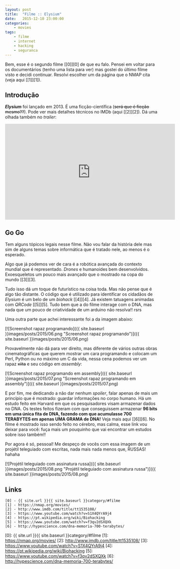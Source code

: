 ```yaml
---
layout: post
title:  "Filme :: Elysium"
date:   2015-12-10 23:00:00
categories:
    - movies
tags:
    - filme
    - internet
    - hacking
    - seguranca
---
```


Bem, esse é o segundo filme [\[0\]][0] de que eu falo. Pensei em voltar para os documentários (tenho uma lista para ver) mas gostei do último filme visto e decidi continuar. Resolvi escolher um da página que o NMAP cita (veja aqui [\[1\]][1]).

## Introdução

***Elysium*** foi lançado em 2013. É uma ficção-científica (<del>será que é ficção mesmo??</del>). Pode ver mais detalhes técnicos no IMDb (aqui [\[2\]][2]). Dá uma olhada também no *trailer*:

<iframe width="560" height="315" src="https://www.youtube.com/embed/oIBtePb-dGY" frameborder="0" allowfullscreen></iframe>

## Go Go

Tem alguns tópicos legais nesse filme. Não vou falar da história dele mas sim de alguns temas sobre informática que é tratado nele, ao menos é o esperado.

Algo que já podemos ver de cara é a robótica avançada do contexto mundial que é representado. *Drones* e humanoides bem desenvolvidos. Exoesqueletos um pouco mais avançado que o mostrado na copa do mundo [\[3\]][3]. 

Tudo isso dá um toque de futurístico na coisa toda. Mas não pense que é algo tão distante. O código que é utilizado para identificar os cidadãos de *Elysium* é um belo de um *biohack* [\[4\]][4]. Já existem tatuagens animadas com *QRCode* [\[5\]][5]. Tudo bem que a do filme interage com o DNA, mas nada que um pouco de criatividade de um arduino não resolva!! rsrs

Uma outra parte que achei interessante foi a da imagem abaixo:

[![Screenshot rapaz programando]({{ site.baseurl }}images/posts/2015/06.png "Screenshot rapaz programando")]({{ site.baseurl }}images/posts/2015/06.png)

Provavelmente não dá para ver direito, mas diferente de vários outras obras cinematográficas que querem mostrar um cara programando e colocam um Perl, Python ou no máximo um C da vida, nessa cena podemos ver um rapaz <del>xiita</del> e seu código em *assembly*:

[![Screenshot rapaz programando em assembly]({{ site.baseurl }}images/posts/2015/07.png "Screenshot rapaz programando em assembly")]({{ site.baseurl }}images/posts/2015/07.png)

E por fim, me dedicando a não dar nenhum *spoiler*, falar apenas de mais um princípio que é mostrado: guardar informações no corpo humano. Há um estudo feito em Harvard em que os pesquisadores visam armazenar dados no DNA. Os testes feitos fizeram com que conseguissem armazenar **96 bits em uma única fita de DNA, fazendo com que acumulasse 700 TERABYTES em apenas UMA GRAMA de DNA!** Veja mais aqui [\[6\]][6]. No filme é mostrado isso sendo feito no cérebro, mas calma, esse link vou deixar para você: fuça mais um pouquinho que vai encontrar um estudos sobre isso também!!

Por agora é só, pessoal! Me despeço de vocês com essa imagem de um projétil teleguiado com escritas, nada mais nada menos que, RUSSAS! hahaha

[![Projétil teleguiado com assinatura russa]({{ site.baseurl }}images/posts/2015/08.png "Projétil teleguiado com assinatura russa")]({{ site.baseurl }}images/posts/2015/08.png)

## Links

~~~
[0] - {{ site.url }}{{ site.baseurl }}category/#filme
[1] - https://nmap.org/movies/
[2] - http://www.imdb.com/title/tt1535108/
[3] - https://www.youtube.com/watch?v=S1X4QYrA9j4
[4] - https://pt.wikipedia.org/wiki/Biohacking
[5] - https://www.youtube.com/watch?v=f3qv2dSXQXk
[6] - http://hypescience.com/dna-memoria-700-terabytes/
~~~

[0]: {{ site.url }}{{ site.baseurl }}category/#filme
[1]: https://nmap.org/movies/
[2]: http://www.imdb.com/title/tt1535108/
[3]: https://www.youtube.com/watch?v=S1X4QYrA9j4
[4]: https://pt.wikipedia.org/wiki/Biohacking
[5]: https://www.youtube.com/watch?v=f3qv2dSXQXk
[6]: http://hypescience.com/dna-memoria-700-terabytes/